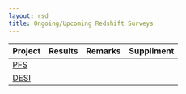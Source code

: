 ```yaml
---
layout: rsd 
title: Ongoing/Upcoming Redshift Surveys
---
```

<style>
#sidebar ul li .collapse{
display:block;
}
#sidebar ul li .observations{
color:#000;
}
#sidebar ul li .collapse .ongoing{
color:#ff5c33;
}
</style>

<table class="table table-bordered  table-hover">
  <thead>
    <tr>
      <th>Project</th>
      <th>Results</th>
      <th>Remarks</th>
      <th>Suppliment</th>
    </tr>
  </thead>
  <tbody>
    <tr>
      <td><a target="_blank" href="http://pfs.ipmu.jp/index.html">PFS</a></td>
      <td></td>
      <td></td>
      <td></td>
    </tr>
    <tr>
      <td><a target="_blank" href="http://desi.lbl.gov/">DESI</a></td>
      <td></td>
      <td></td>
      <td></td>
    </tr>
  </tbody>
</table>
